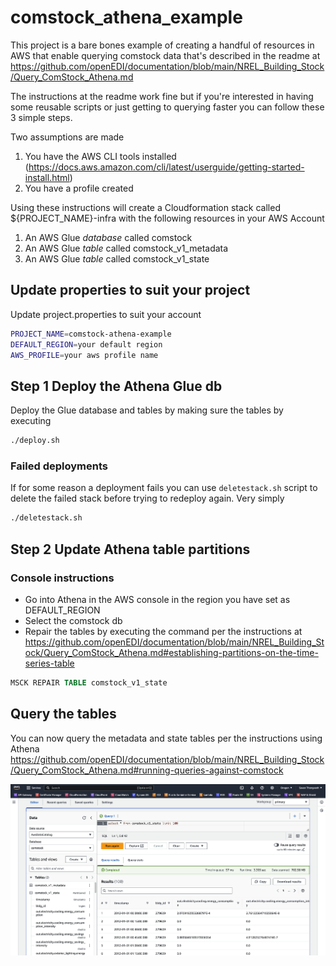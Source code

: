 # comstock_athena_example
This project is a bare bones example of creating a handful of resources in AWS that enable querying comstock data that's described in the readme at https://github.com/openEDI/documentation/blob/main/NREL_Building_Stock/Query_ComStock_Athena.md

The instructions at the readme work fine but if you're interested in having some reusable scripts or just getting to querying faster you can follow these 3 simple steps.

Two assumptions are made
1. You have the AWS CLI tools installed (https://docs.aws.amazon.com/cli/latest/userguide/getting-started-install.html)
2. You have a profile created 

Using these instructions will create a Cloudformation stack called ${PROJECT_NAME}-infra with the following resources in your AWS Account
1. An AWS Glue _database_ called comstock
2. An AWS Glue _table_ called comstock_v1_metadata
3. An AWS Glue _table_ called comstock_v1_state

## Update properties to suit your project
Update project.properties to suit your account
```bash
PROJECT_NAME=comstock-athena-example
DEFAULT_REGION=your default region
AWS_PROFILE=your aws profile name
```

## Step 1 Deploy the Athena Glue db
Deploy the Glue database and tables by making sure the tables by executing

```bash
./deploy.sh
``````

### Failed deployments
If for some reason a deployment fails you can use ```deletestack.sh``` script to delete the failed stack before trying to redeploy again.  Very simply

```bash
./deletestack.sh
```

## Step 2 Update Athena table partitions

### Console instructions
- Go into Athena in the AWS console in the region you have set as DEFAULT_REGION
- Select the comstock db
- Repair the tables by executing the command per the instructions at https://github.com/openEDI/documentation/blob/main/NREL_Building_Stock/Query_ComStock_Athena.md#establishing-partitions-on-the-time-series-table

```sql
MSCK REPAIR TABLE comstock_v1_state
```

## Query the tables
You can now query the metadata and state tables per the instructions using Athena
https://github.com/openEDI/documentation/blob/main/NREL_Building_Stock/Query_ComStock_Athena.md#running-queries-against-comstock

![](finished_view.png)